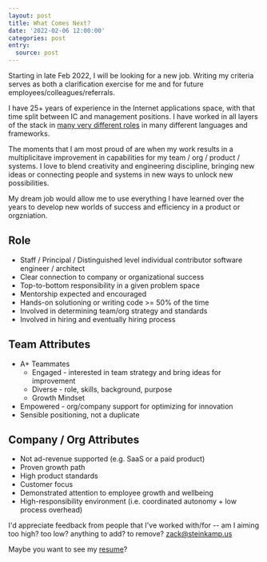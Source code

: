 ```yaml
---
layout: post
title: What Comes Next?
date: '2022-02-06 12:00:00'
categories: post
entry:
  source: post
---
```


Starting in late Feb 2022, I will be looking for a new job. Writing my criteria serves as both a clarification exercise for me and for future employees/colleagues/referrals.

I have 25+ years of experience in the Internet applications space, with that time split between IC and management positions. I have worked in all layers of the stack in [many very different roles](/resume/) in many different languages and frameworks.

The moments that I am most proud of are when my work results in a multiplicitave improvement in capabilities for my team / org / product / systems. I love to blend creativity and engineering discipline, bringing new ideas or connecting people and systems in new ways to unlock new possibilities.

My dream job would allow me to use everything I have learned over the years to develop new worlds of success and efficiency in a product or orgzniation.

## Role

* Staff / Principal / Distinguished level individual contributor software engineer / architect
* Clear connection to company or organizational success
* Top-to-bottom responsibility in a given problem space
* Mentorship expected and encouraged
* Hands-on solutioning or writing code >= 50% of the time
* Involved in determining team/org strategy and standards
* Involved in hiring and eventually hiring process

## Team Attributes

* A+ Teammates
  * Engaged - interested in team strategy and bring ideas for improvement
  * Diverse - role, skills, background, purpose
  * Growth Mindset
* Empowered - org/company support for optimizing for innovation
* Sensible positioning, not a duplicate

## Company / Org Attributes

* Not ad-revenue supported (e.g. SaaS or a paid product)
* Proven growth path
* High product standards
* Customer focus
* Demonstrated attention to employee growth and wellbeing
* High-responsibility environment (i.e. coordinated autonomy + low process overhead)

I'd appreciate feedback from people that I've worked with/for -- am I aiming too high? too low? anything to add? to remove? <a href="mailto:zack@steinkamp.us">zack@steinkamp.us</a>

Maybe you want to see my [resume](/resume/)?
